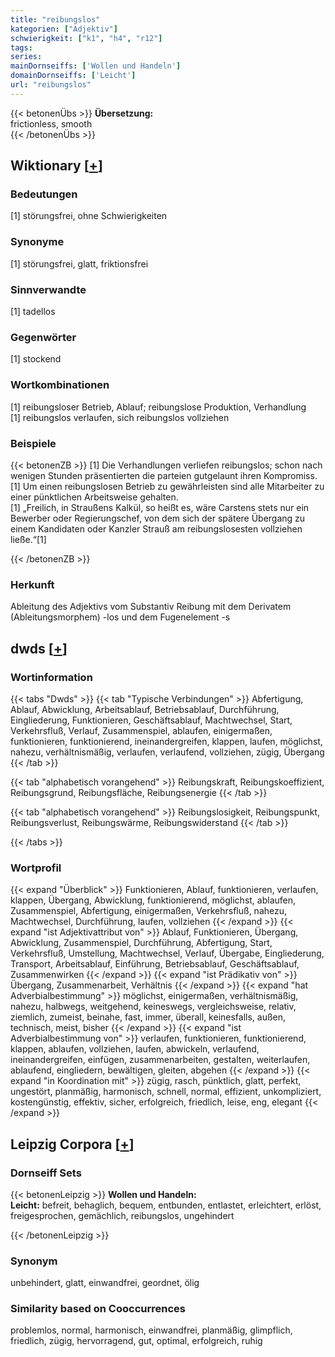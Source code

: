 ```yaml
---
title: "reibungslos"
kategorien: ["Adjektiv"]
schwierigkeit: ["k1", "h4", "r12"]
tags:
series:
mainDornseiffs: ['Wollen und Handeln']
domainDornseiffs: ['Leicht']
url: "reibungslos"
---
```


{{< betonenÜbs >}}
**Übersetzung:**  
frictionless, smooth  
{{< /betonenÜbs >}}

## Wiktionary [[+](https://de.wiktionary.org/wiki/reibungslos)]

### Bedeutungen
[1] störungsfrei, ohne Schwierigkeiten  

### Synonyme
[1] störungsfrei, glatt, friktionsfrei  

### Sinnverwandte
[1] tadellos  

### Gegenwörter
[1] stockend  

### Wortkombinationen
[1] reibungsloser Betrieb, Ablauf; reibungslose Produktion, Verhandlung  
[1] reibungslos verlaufen, sich reibungslos vollziehen  

### Beispiele
{{< betonenZB >}}
[1] Die Verhandlungen verliefen reibungslos; schon nach wenigen Stunden präsentierten die parteien gutgelaunt ihren Kompromiss.  
[1] Um einen reibungslosen Betrieb zu gewährleisten sind alle Mitarbeiter zu einer pünktlichen Arbeitsweise gehalten.  
[1] „Freilich, in Straußens Kalkül, so heißt es, wäre Carstens stets nur ein Bewerber oder Regierungschef, von dem sich der spätere Übergang zu einem Kandidaten oder Kanzler Strauß am reibungslosesten vollziehen ließe.“[1]  

{{< /betonenZB >}}
### Herkunft
Ableitung des Adjektivs vom Substantiv Reibung mit dem Derivatem (Ableitungsmorphem) -los und dem Fugenelement -s  



## dwds [[+](https://www.dwds.de/wb/reibungslos)]

### Wortinformation
{{< tabs "Dwds" >}}
{{< tab "Typische Verbindungen" >}}
Abfertigung, Ablauf, Abwicklung, Arbeitsablauf, Betriebsablauf, Durchführung, Eingliederung, Funktionieren, Geschäftsablauf, Machtwechsel, Start, Verkehrsfluß, Verlauf, Zusammenspiel, ablaufen, einigermaßen, funktionieren, funktionierend, ineinandergreifen, klappen, laufen, möglichst, nahezu, verhältnismäßig, verlaufen, verlaufend, vollziehen, zügig, Übergang
{{< /tab >}}

{{< tab "alphabetisch vorangehend" >}}
Reibungskraft, Reibungskoeffizient, Reibungsgrund, Reibungsfläche, Reibungsenergie
{{< /tab >}}

{{< tab "alphabetisch vorangehend" >}}
Reibungslosigkeit, Reibungspunkt, Reibungsverlust, Reibungswärme, Reibungswiderstand
{{< /tab >}}

{{< /tabs >}}

### Wortprofil
{{< expand "Überblick" >}} Funktionieren, Ablauf, funktionieren, verlaufen, klappen, Übergang, Abwicklung, funktionierend, möglichst, ablaufen, Zusammenspiel, Abfertigung, einigermaßen, Verkehrsfluß, nahezu, Machtwechsel, Durchführung, laufen, vollziehen {{< /expand >}}
{{< expand "ist Adjektivattribut von" >}} Ablauf, Funktionieren, Übergang, Abwicklung, Zusammenspiel, Durchführung, Abfertigung, Start, Verkehrsfluß, Umstellung, Machtwechsel, Verlauf, Übergabe, Eingliederung, Transport, Arbeitsablauf, Einführung, Betriebsablauf, Geschäftsablauf, Zusammenwirken {{< /expand >}}
{{< expand "ist Prädikativ von" >}} Übergang, Zusammenarbeit, Verhältnis {{< /expand >}}
{{< expand "hat Adverbialbestimmung" >}} möglichst, einigermaßen, verhältnismäßig, nahezu, halbwegs, weitgehend, keineswegs, vergleichsweise, relativ, ziemlich, zumeist, beinahe, fast, immer, überall, keinesfalls, außen, technisch, meist, bisher {{< /expand >}}
{{< expand "ist Adverbialbestimmung von" >}} verlaufen, funktionieren, funktionierend, klappen, ablaufen, vollziehen, laufen, abwickeln, verlaufend, ineinandergreifen, einfügen, zusammenarbeiten, gestalten, weiterlaufen, ablaufend, eingliedern, bewältigen, gleiten, abgehen {{< /expand >}}
{{< expand "in Koordination mit" >}} zügig, rasch, pünktlich, glatt, perfekt, ungestört, planmäßig, harmonisch, schnell, normal, effizient, unkompliziert, kostengünstig, effektiv, sicher, erfolgreich, friedlich, leise, eng, elegant {{< /expand >}}

## Leipzig Corpora [[+](https://corpora.uni-leipzig.de/en/res?word=reibungslos&corpusId=deu_newscrawl-public_2018)]

### Dornseiff Sets
{{< betonenLeipzig >}}
**Wollen und Handeln:**  
**Leicht:** befreit, behaglich, bequem, entbunden, entlastet, erleichtert, erlöst, freigesprochen, gemächlich, reibungslos, ungehindert  

{{< /betonenLeipzig >}}

### Synonym
unbehindert, glatt, einwandfrei, geordnet, ölig


### Similarity based on Cooccurrences
problemlos, normal, harmonisch, einwandfrei, planmäßig, glimpflich, friedlich, zügig, hervorragend, gut, optimal, erfolgreich, ruhig

